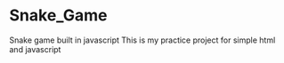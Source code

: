 # Snake_Game
Snake game built in javascript
This is my practice project for simple html and javascript

